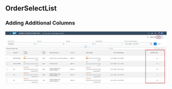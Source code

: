 ## OrderSelectList 

### Adding Additional Columns 
![](../docs/assets/coreplugin-extensions/OrderSelectList_AdditionalColumn_DataFromAPI.jpg)

